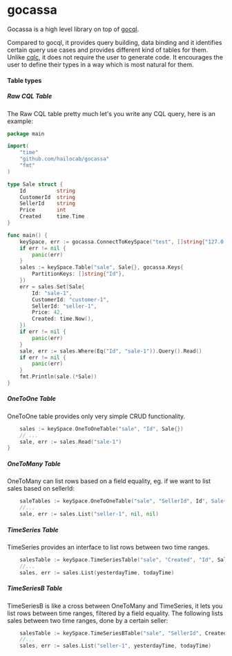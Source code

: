 gocassa
===

Gocassa is a high level library on top of [gocql](https://github.com/gocql/gocql).

Compared to gocql, it provides query building, data binding and it identifies certain query use cases and provides different kind of tables for them. Unlike [cqlc](https://github.com/relops/cqlc), it does not require the user to generate code. It encourages the user to define their types in a way which is most natural for them.

#### Table types

##### Raw CQL Table

The Raw CQL table pretty much let's you write any CQL query, here is an example:

```go
package main

import(
	"time"
	"github.com/hailocab/gocassa"
	"fmt"
)

type Sale struct {
	Id 			string
	CustomerId	string
	SellerId 	string
	Price 		int
	Created     time.Time
}

func main() {
	keySpace, err := gocassa.ConnectToKeySpace("test", []string{"127.0.0.1"}, "", "")
	if err != nil {
		panic(err)
	}
	sales := keySpace.Table("sale", Sale{}, gocassa.Keys{
		PartitionKeys: []string{"Id"},
	})
	err = sales.Set(Sale{
		Id: "sale-1",
		CustomerId: "customer-1",
		SellerId: "seller-1",
		Price: 42,
		Created: time.Now(),
	})
	if err != nil {
		panic(err)
	}
	sale, err := sales.Where(Eq("Id", "sale-1")).Query().Read()
	if err != nil {
		panic(err)
	}
	fmt.Println(sale.(*Sale))
}
```

##### OneToOne Table

OneToOne table provides only very simple CRUD functionality.

```go
	sales := keySpace.OneToOneTable("sale", "Id", Sale{})
	// ...
	sale, err := sales.Read("sale-1")
}
```

##### OneToMany Table

OneToMany can list rows based on a field equality, eg. if we want to list sales based on sellerId:

```go
	saleTables := keySpace.OneToOneTable("sale", "SellerId", Id", Sale{})
	//...
	sale, err := sales.List("seller-1", nil, nil)
```

##### TimeSeries Table

TimeSeries provides an interface to list rows between two time ranges.

```go
	salesTable := keySpace.TimeSeriesTable("sale", "Created", "Id", Sale{})
	//...
	sales, err := sales.List(yesterdayTime, todayTime)
```

##### TimeSeriesB Table

TimeSeriesB is like a cross between OneToMany and TimeSeries, it lets you list rows between time ranges, filtered by a field equality.
The following lists sales between two time ranges, done by a certain seller:

```go
	salesTable := keySpace.TimeSeriesBTable("sale", "SellerId", Created, "Id", Sale{})
	//...
	sales, err := sales.List("seller-1", yesterdayTime, todayTime)
```
